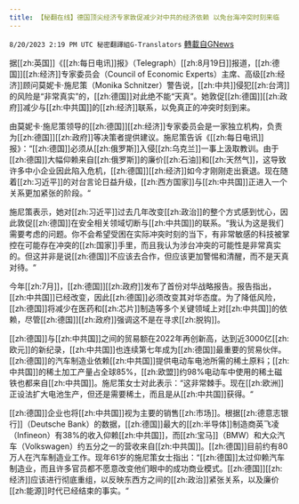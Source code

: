 ```yaml
---
title: 【秘翻在线】德国顶尖经济专家敦促减少对中共的经济依赖 以免台海冲突时刻来临
---
```

`8/20/2023 2:19 PM UTC 秘密翻譯組G-Translators` [轉載自GNews](https://gnews.org/articles/1575065)

据[[zh:英国]]《[[zh:每日电讯]]报》（Telegraph）[[zh:8月19日]]报道，[[zh:德国]][[zh:经济]]专家委员会（Council of Economic Experts）主席、高级[[zh:经济]]顾问莫妮卡·施尼策（Monika Schnitzer）警告说，[[zh:中共]]侵犯[[zh:台湾]]的风险是“非常真实”的，[[zh:德国]]对此绝不能“天真”。她敦促[[zh:德国]][[zh:政府]]减少与[[zh:中共国]]的[[zh:经济]]联系，以免真正的冲突时刻到来。

由莫妮卡·施尼策领导的[[zh:德国]][[zh:经济]]专家委员会是一家独立机构，负责为[[zh:德国]][[zh:政府]]等决策者提供建议。施尼策告诉《[[zh:每日电讯]]报》：“[[zh:德国]]必须从[[zh:俄罗斯]]入侵[[zh:乌克兰]]一事上汲取教训。由于[[zh:德国]]大幅仰赖来自[[zh:俄罗斯]]的廉价[[zh:石油]]和[[zh:天然气]]，这导致许多中小企业因此陷入危机，[[zh:德国]][[zh:经济]]如今才刚刚走出衰退。现在随着[[zh:习近平]]的对台言论日益升级，[[zh:西方国家]]与[[zh:中共国]]正进入一个关系更加紧张的阶段。“

施尼策表示，她对[[zh:习近平]]过去几年改变[[zh:政治]]的整个方式感到忧心，因此敦促[[zh:德国]]在安全相关领域切断与[[zh:中共国]]的联系。“我认为这是我们需要考虑的问题。你不会希望受困在实际冲突时刻的当下，有非常敏感的科技被掌控在可能存在冲突的[[zh:国家]]手里，而且我认为涉台冲突的可能性是非常真实的。但这并非是说[[zh:德国]]不应该去合作，但应该更加警惕和清醒，而不是天真对待。“

今年[[zh:7月]]，[[zh:德国]][[zh:政府]]发布了首份对华战略报告。报告指出，[[zh:中共国]]已经改变，因此[[zh:德国]]必须改变其对华态度。为了降低风险，[[zh:德国]]将减少在医药和[[zh:芯片]]制造等多个关键领域上对[[zh:中共国]]的依赖，尽管[[zh:德国]][[zh:政府]]强调这不是在寻求[[zh:脱钩]]。

[[zh:德国]]与[[zh:中共国]]之间的贸易额在2022年再创新高，达到近3000亿[[zh:欧元]]的新纪录，[[zh:中共国]]也连续第七年成为[[zh:德国]]最重要的贸易伙伴。[[zh:德国]]的汽车制造业依赖[[zh:中共国]]提供电动车电池所需的稀土原料；[[zh:中共国]]的稀土加工产量占全球85%，[[zh:欧盟]]约98%电动车中使用的稀土磁铁也都来自[[zh:中共国]]。施尼策女士对此表示：“这非常棘手。现在[[zh:欧洲]]正设法扩大电池生产，但还是需要稀土，而且是从[[zh:中共国]]获得。“

[[zh:德国]]企业也将[[zh:中共国]]视为主要的销售[[zh:市场]]。根据[[zh:德意志银行]]（Deutsche Bank）的数据，[[zh:德国]]最大的[[zh:半导体]]制造商英飞凌（Infineon）有38%的收入仰赖[[zh:中共国]]，而[[zh:宝马]]（BMW）和大众汽车（Volkswagen）约五分之一的营收来自[[zh:中共国]]。[[zh:德国]]目前约有80万人在汽车制造业工作。现年61岁的施尼策女士指出：“[[zh:德国]]太过仰赖汽车制造业，而且许多官员都不愿意改变他们眼中的成功商业模式。[[zh:德国]][[zh:经济]]应该进行彻底重组，以反映东西方之间的[[zh:政治]]紧张关系，以及廉价[[zh:能源]]时代已经结束的事实。“
